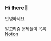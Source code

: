 ### Hi there 👋

안녕하세요.

알고리즘 문제풀이 목록
<br/>
[Notion](https://good-papyrus-404.notion.site/924ce3ff3e5a4c7cb2594348c42b404d)
<!--
**KyunU-Lee/KyunU-Lee** is a ✨ _special_ ✨ repository because its `README.md` (this file) appears on your GitHub profile.

Here are some ideas to get you started:

- 🔭 I’m currently working on ...
- 🌱 I’m currently learning ...
- 👯 I’m looking to collaborate on ...
- 🤔 I’m looking for help with ...
- 💬 Ask me about ...
- 📫 How to reach me: ...
- 😄 Pronouns: ...
- ⚡ Fun fact: ...
-->
